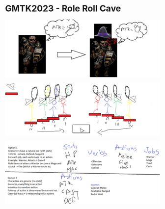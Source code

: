# GMTK2023 - Role Roll Cave

![Pitch](/Pitch.png)

![BattleConcept](/BattleConcept.png)

![BattleAlternative](/BattleAlternative.png)
